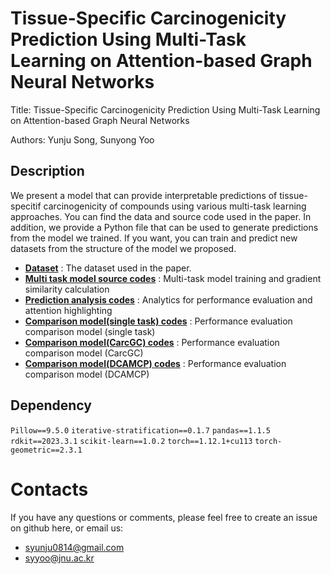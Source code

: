 # Tissue-Specific Carcinogenicity Prediction Using Multi-Task Learning on Attention-based Graph Neural Networks

Title: Tissue-Specific Carcinogenicity Prediction Using Multi-Task Learning on Attention-based Graph Neural Networks

Authors: Yunju Song, Sunyong Yoo

## Description

We present a model that can provide interpretable predictions of tissue-specitif carcinogenicity of compounds using various multi-task learning approaches.
You can find the data and source code used in the paper.
In addition, we provide a Python file that can be used to generate predictions from the model we trained.
If you want, you can train and predict new datasets from the structure of the model we proposed.

- **[Dataset](https://github.com/bmil-jnu/Tissue-Specific-Carcinogenicity-Prediction-Using-Multi-Task-Learning/tree/main/data)** : The dataset used in the paper.
- **[Multi task model source codes](https://github.com/bmil-jnu/Tissue-Specific-Carcinogenicity-Prediction-Using-Multi-Task-Learning/tree/main/model/multi_task)** : Multi-task model training and gradient similarity calculation 
- **[Prediction analysis codes](https://github.com/bmil-jnu/Tissue-Specific-Carcinogenicity-Prediction-Using-Multi-Task-Learning/tree/main/model/multi_task)** : Analytics for performance evaluation and attention highlighting
- **[Comparison model(single task) codes](https://github.com/bmil-jnu/Tissue-Specific-Carcinogenicity-Prediction-Using-Multi-Task-Learning/tree/main/model/single_task)** : Performance evaluation comparison model (single task)
- **[Comparison model(CarcGC) codes](https://github.com/bmil-jnu/Tissue-Specific-Carcinogenicity-Prediction-Using-Multi-Task-Learning/tree/main/model/CarcGC)** : Performance evaluation comparison model (CarcGC)
- **[Comparison model(DCAMCP) codes](https://github.com/bmil-jnu/Tissue-Specific-Carcinogenicity-Prediction-Using-Multi-Task-Learning/tree/main/model/DCAMCP)** : Performance evaluation comparison model (DCAMCP)

## Dependency

`Pillow==9.5.0`
`iterative-stratification==0.1.7`
`pandas==1.1.5`
`rdkit==2023.3.1`
`scikit-learn==1.0.2`
`torch==1.12.1+cu113`
`torch-geometric==2.3.1`


# Contacts

If you have any questions or comments, please feel free to create an issue on github here, or email us:

- syunju0814@gmail.com
- syyoo@jnu.ac.kr
